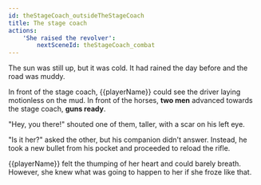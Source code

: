 ```yaml
---
id: theStageCoach_outsideTheStageCoach
title: The stage coach
actions:
    'She raised the revolver':
        nextSceneId: theStageCoach_combat
---
```


The sun was still up, but it was cold. It had rained the day before and the road was muddy.

In front of the stage coach, {{playerName}} could see the driver laying motionless on the mud. In front of the horses, **two men** advanced towards the stage coach, **guns ready**.

"Hey, you there!" shouted one of them, taller, with a scar on his left eye.

"Is it her?" asked the other, but his companion didn't answer. Instead, he took a new bullet from his pocket and proceeded to reload the rifle.

{{playerName}} felt the thumping of her heart and could barely breath. However, she knew what was going to happen to her if she froze like that.
